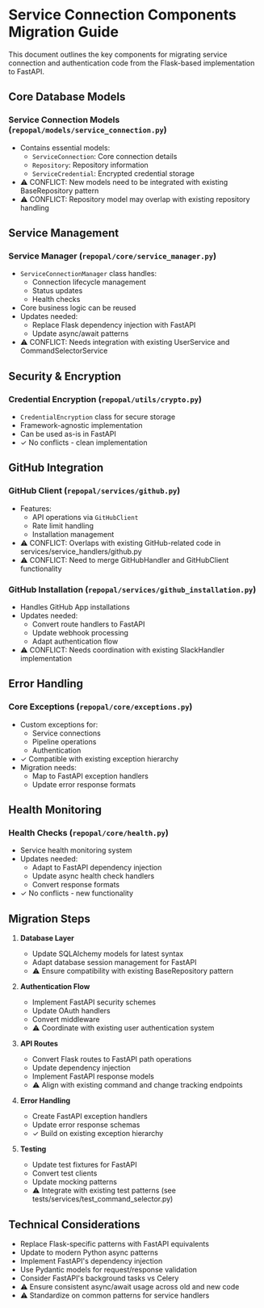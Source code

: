# Service Connection Components Migration Guide

This document outlines the key components for migrating service connection and authentication code from the Flask-based implementation to FastAPI.

## Core Database Models

### Service Connection Models (`repopal/models/service_connection.py`)
- Contains essential models:
  - `ServiceConnection`: Core connection details
  - `Repository`: Repository information
  - `ServiceCredential`: Encrypted credential storage
- ⚠️ CONFLICT: New models need to be integrated with existing BaseRepository pattern
- ⚠️ CONFLICT: Repository model may overlap with existing repository handling

## Service Management

### Service Manager (`repopal/core/service_manager.py`)
- `ServiceConnectionManager` class handles:
  - Connection lifecycle management
  - Status updates
  - Health checks
- Core business logic can be reused
- Updates needed:
  - Replace Flask dependency injection with FastAPI
  - Update async/await patterns
- ⚠️ CONFLICT: Needs integration with existing UserService and CommandSelectorService

## Security & Encryption

### Credential Encryption (`repopal/utils/crypto.py`)
- `CredentialEncryption` class for secure storage
- Framework-agnostic implementation
- Can be used as-is in FastAPI
- ✓ No conflicts - clean implementation

## GitHub Integration

### GitHub Client (`repopal/services/github.py`)
- Features:
  - API operations via `GitHubClient`
  - Rate limit handling
  - Installation management
- ⚠️ CONFLICT: Overlaps with existing GitHub-related code in services/service_handlers/github.py
- ⚠️ CONFLICT: Need to merge GitHubHandler and GitHubClient functionality

### GitHub Installation (`repopal/services/github_installation.py`)
- Handles GitHub App installations
- Updates needed:
  - Convert route handlers to FastAPI
  - Update webhook processing
  - Adapt authentication flow
- ⚠️ CONFLICT: Needs coordination with existing SlackHandler implementation

## Error Handling

### Core Exceptions (`repopal/core/exceptions.py`)
- Custom exceptions for:
  - Service connections
  - Pipeline operations
  - Authentication
- ✓ Compatible with existing exception hierarchy
- Migration needs:
  - Map to FastAPI exception handlers
  - Update error response formats

## Health Monitoring

### Health Checks (`repopal/core/health.py`)
- Service health monitoring system
- Updates needed:
  - Adapt to FastAPI dependency injection
  - Update async health check handlers
  - Convert response formats
- ✓ No conflicts - new functionality

## Migration Steps

1. **Database Layer**
   - Update SQLAlchemy models for latest syntax
   - Adapt database session management for FastAPI
   - ⚠️ Ensure compatibility with existing BaseRepository pattern

2. **Authentication Flow**
   - Implement FastAPI security schemes
   - Update OAuth handlers
   - Convert middleware
   - ⚠️ Coordinate with existing user authentication system

3. **API Routes**
   - Convert Flask routes to FastAPI path operations
   - Update dependency injection
   - Implement FastAPI response models
   - ⚠️ Align with existing command and change tracking endpoints

4. **Error Handling**
   - Create FastAPI exception handlers
   - Update error response schemas
   - ✓ Build on existing exception hierarchy

5. **Testing**
   - Update test fixtures for FastAPI
   - Convert test clients
   - Update mocking patterns
   - ⚠️ Integrate with existing test patterns (see tests/services/test_command_selector.py)

## Technical Considerations

- Replace Flask-specific patterns with FastAPI equivalents
- Update to modern Python async patterns
- Implement FastAPI's dependency injection
- Use Pydantic models for request/response validation
- Consider FastAPI's background tasks vs Celery
- ⚠️ Ensure consistent async/await usage across old and new code
- ⚠️ Standardize on common patterns for service handlers
